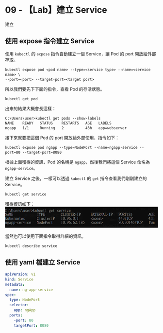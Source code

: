 # 09 - 【Lab】建立 Service
建立

## 使用 expose 指令建立 Service
使用 `kubectl` 的 `expose` 指令自動建立一個 Service，讓 Pod 的 port 開放給外部存取。

```docker
kubectl expose pod <pod name> --type=<service type> --name=<service name> \
--port=<port> --target-port=<target port>
```

所以我們要先下下面的指令，查看 Pod 的存活狀態。
```docker
kubectl get pod
```

出來的結果大概會長這樣：
```
C:\Users\user>kubectl get pods --show-labels
NAME    READY   STATUS    RESTARTS   AGE   LABELS
ngapp   1/1     Running   2          43h   app=webserver
```

接下來就要把這個 Pod 的 port 開放給外部使用，指令如下：
```docker
kubectl expose pod ngapp --type=NodePort --name=ngapp-service --port=80 --target-port=8080
```

根據上面獲得的資訊，Pod 的名稱是 `ngapp`，然後我們將這個 Service 命名為 `ngapp-service`。

建立 Service 之後，一樣可以透過 `kubectl` 的 `get` 指令查看我們剛剛建立的 Service。
```docker
kubectl get service
```

獲得資訊如下：
![](/images/9-1.png)
<br/>

當然也可以使用下面指令取得詳細的資訊。
```docker
kubectl describe service
``` 

## 使用 yaml 檔建立 Service
```yml
apiVersion: v1
kind: Service
metadata:
  name: ng-app-service
spec:
  type: NodePort
  selector:
    app: ngApp
  ports:
    -port: 80
    targetPort: 8080
```